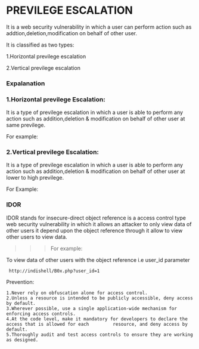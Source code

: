PREVILEGE ESCALATION
===

It is a web security vulnerability in which a user can perform action such as addtion,deletion,modification on behalf of other user.

It is classified as two types:

1.Horizontal previlege escalation

2.Vertical previlege escalation

<h3>Expalanation</h3>

<h3>1.Horizontal previlege Escalation:</h3>

It is a type of previlege escalation in which a user is able to perform any action 
such as addition,deletion & modification on behalf of other user at same previlege.

For example: 
 

<h3>2.Vertical previlege Escalation:</h3>

It is a type of previlege escalation in which a user is able to perform any action such 
as addition,deletion & modification on behalf of other user at lower to high previlege.

For Example:


<H3>IDOR</H3>
 
 IDOR stands for insecure-direct object reference is a access control type web security vulnerability in which it allows an attacker to only view data of other users it depend upon the object reference through it allow to view other users to view data.
 
 >>>    For example:
 
            
 To view data of other users with the object reference i.e user_id parameter 
 
     http://indishell/B0x.php?user_id=1


Prevention:

    1.Never rely on obfuscation alone for access control.
    2.Unless a resource is intended to be publicly accessible, deny access by default.
    3.Wherever possible, use a single application-wide mechanism for enforcing access controls.
    4.At the code level, make it mandatory for developers to declare the access that is allowed for each         resource, and deny access by default.
    5.Thoroughly audit and test access controls to ensure they are working as designed.

